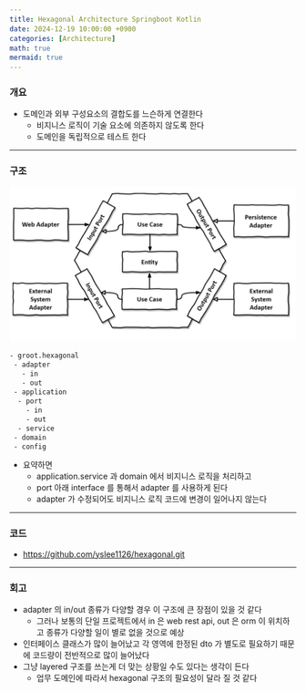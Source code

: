 ```yaml
---
title: Hexagonal Architecture Springboot Kotlin
date: 2024-12-19 10:00:00 +0900
categories: [Architecture]
math: true
mermaid: true
---
```


### 개요
- 도메인과 외부 구성요소의 결합도를 느슨하게 연결한다  
  - 비지니스 로직이 기술 요소에 의존하지 않도록 한다
  - 도메인을 독립적으로 테스트 한다 

--- 

### 구조
![architecture1.png](../assets/img/posts/architecture1.png)

```
- groot.hexagonal
 - adapter
   - in
   - out  
 - application
  - port 
    - in
    - out
  - service  
 - domain 
 - config 
```
- 요약하면 
  - application.service 과 domain 에서 비지니스 로직을 처리하고  
  - port 아래 interface 를 통해서 adapter 를 사용하게 된다
  - adapter 가 수정되어도 비지니스 로직 코드에 변경이 일어나지 않는다 


--- 

### 코드 

- https://github.com/yslee1126/hexagonal.git

--- 

### 회고

- adapter 의 in/out 종류가 다양할 경우 이 구조에 큰 장점이 있을 것 같다
  - 그러나 보통의 단일 프로젝트에서 in 은 web rest api, out 은 orm 이 위치하고 종류가 다양할 일이 별로 없을 것으로 예상   
- 인터페이스 클래스가 많이 늘어났고 각 영역에 한정된 dto 가 별도로 필요하기 때문에 코드량이 전반적으로 많이 늘어났다 
- 그냥 layered 구조를 쓰는게 더 맞는 상황일 수도 있다는 생각이 든다
  - 업무 도메인에 따라서 hexagonal 구조의 필요성이 달라 질 것 같다 
